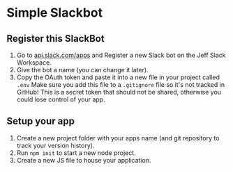 # Simple Slackbot

## Register this SlackBot

1. Go to [api.slack.com/apps](https://api.slack.com/apps) and Register a new Slack bot on the Jeff Slack Workspace.
2. Give the bot a name (you can change it later).
3. Copy the OAuth token and paste it into a new file in your project called `.env` Make sure you add this file to a `.gitignore` file so it's not tracked in GitHub! This is a secret token that should not be shared, otherwise you could lose control of your app.

## Setup your app

1. Create a new project folder with your apps name (and git repository to track your version history).
2. Run `npm init` to start a new node project.
3. Create a new JS file to house your application.
